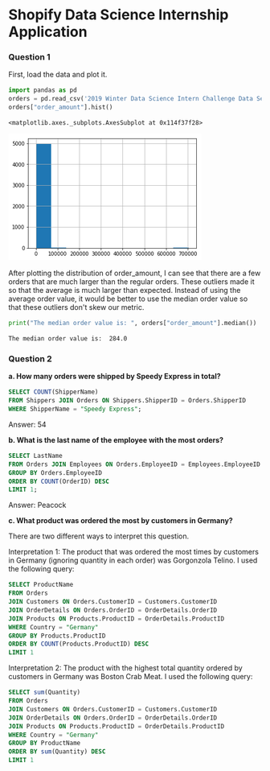 # Shopify Data Science Internship Application

### Question 1

First, load the data and plot it.


```python
import pandas as pd
orders = pd.read_csv('2019 Winter Data Science Intern Challenge Data Set - Sheet1.csv')
orders["order_amount"].hist()
```




    <matplotlib.axes._subplots.AxesSubplot at 0x114f37f28>




    
![png](Question%201_2_1.png)
    


After plotting the distribution of order_amount, I can see that there are a few orders that are much larger than the regular orders. These outliers made it so that the average is much larger than expected. Instead of using the average order value, it would be better to use the median order value so that these outliers don't skew our metric.


```python
print("The median order value is: ", orders["order_amount"].median())
```

    The median order value is:  284.0


### Question 2
**a. How many orders were shipped by Speedy Express in total?**
```sql
SELECT COUNT(ShipperName) 
FROM Shippers JOIN Orders ON Shippers.ShipperID = Orders.ShipperID
WHERE ShipperName = "Speedy Express";
```

Answer: 54

**b. What is the last name of the employee with the most orders?**
```sql
SELECT LastName
FROM Orders JOIN Employees ON Orders.EmployeeID = Employees.EmployeeID
GROUP BY Orders.EmployeeID 
ORDER BY COUNT(OrderID) DESC
LIMIT 1;
```

Answer: Peacock

**c. What product was ordered the most by customers in Germany?**

There are two different ways to interpret this question. 

Interpretation 1: The product that was ordered the most times by customers in Germany (ignoring quantity in each order) was Gorgonzola Telino. I used the following query:

```sql
SELECT ProductName
FROM Orders 
JOIN Customers ON Orders.CustomerID = Customers.CustomerID
JOIN OrderDetails ON Orders.OrderID = OrderDetails.OrderID
JOIN Products ON Products.ProductID = OrderDetails.ProductID
WHERE Country = "Germany"
GROUP BY Products.ProductID
ORDER BY COUNT(Products.ProductID) DESC
LIMIT 1
```

Interpretation 2: The product with the highest total quantity ordered by customers in Germany was Boston Crab Meat. I used the following query:

```sql
SELECT sum(Quantity)
FROM Orders 
JOIN Customers ON Orders.CustomerID = Customers.CustomerID
JOIN OrderDetails ON Orders.OrderID = OrderDetails.OrderID
JOIN Products ON Products.ProductID = OrderDetails.ProductID
WHERE Country = "Germany"
GROUP BY ProductName
ORDER BY sum(Quantity) DESC
LIMIT 1
```
